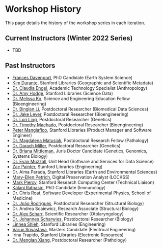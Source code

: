 # Workshop History
This page details the history of the workshop series in each iteration. 


## Current Instructors (Winter 2022 Series)

- TBD



## Past Instructors

- [Frances Davenport](https://github.com/fdavenport), PhD Candidate (Earth System Science) 
- [Kim Durante](https://github.com/kimdurante), Stanford Libraries (Geographic and Scientific Metadata) 
- [Dr. Claudia Engel](https://github.com/cengel), Academic Technology Specialist (Anthropology) 
- [Dr. Amy Hodge](https://github.com/amyehodge), Stanford Libraries (Science Data)
- [Dr. Melissa Ko](https://github.com/mesako), Science and Engineering Education Fellow (Bioengineering)
- [Dr. Binglan Li](https://github.com/BinglanLi), Postdoctoral Researcher (Biomedical Data Sciences)   
- [Dr. Jake Lever](https://github.com/jakelever), Postdoctoral Researcher (Bioengineering) 
- [Dr. Lori Ling](https://github.com/loriling96), Postdoctoral Researcher (Genetics)
- [Dr. Timothy Machado](https://github.com/tamachado), Postdoctoral Researcher (Bioengineering)  
- [Peter Mangiafico](https://github.com/peetucket), Stanford Libraries (Product Manager and Software Engineer) 
- [Dr. Magdalena Matusiak](https://github.com/MagdalenaMat), Postdoctoral Research Fellow (Pathology)
- [Dr. Darach Miller](https://github.com/darachm), Postdoctoral Researcher (Genetics) 
- [Dr. Briana Mittleman](https://github.com/brimittleman), Juris Doctor Candidate (Genetics, Genomics, Systems Biology)   
- [Dr. Evan Muzzall](https://github.com/EastBayEv), Unit Head (Software and Services for Data Science)
- [Zac Painter](https://github.com/zpainter), Stanford Libraries (Engineering) 
- Dr. Alma Parada, Stanford Libraries (Earth and Environmental Sciences)  
- [Mary-Ellen Petrich](https://github.com/Mellen22), Digital Preservation Analyst (LOCKSS) 
- [Mark Piercy](https://github.com/mpiercy), Stanford Research Computing Center (Technical Liaison) 
- [Kalani Ratnasiri](https://github.com/kalanir), PhD Candidate (Immunology) 
- [Dr. Chris Roat](https://github.com/chrisroat), Software Developer (Experimental Physics, School of Medicine) 
- [Dr. João Rodrigues](https://github.com/JoaoRodrigues), Postdoctoral Researcher (Structural Biology)
- Dr. Andrea Scaiewicz, Research Associate (Structural Biology) 
- [Dr. Alex Scharr](https://github.com/scharr), Scientific Researcher (Otolaryngology) 
- [Dr. Johannes Scharwies](https://github.com/JDScharwies), Postdoctoral Researcher (Biology) 
- [Linnea Shieh](https://github.com/nayleeoid), Stanford Libraries (Engineering) 
- [Varun Srivastava](https://github.com/VarunSrivastavaIITD), Masters Candidate (Electrical Engineering) 
- Irina Trapido, Stanford Libraries (Electronic Resources)   
- [Dr. Menglan Xiang](https://github.com/mxiang1), Postdoctoral Researcher (Pathology)
  
